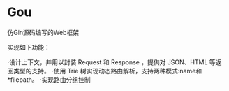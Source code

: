 # Gou
仿Gin源码编写的Web框架

实现如下功能：

·设计上下文，并用以封装 Request 和 Response ，提供对 JSON、HTML 等返回类型的支持。
·使用 Trie 树实现动态路由解析，支持两种模式:name和*filepath。
·实现路由分组控制
